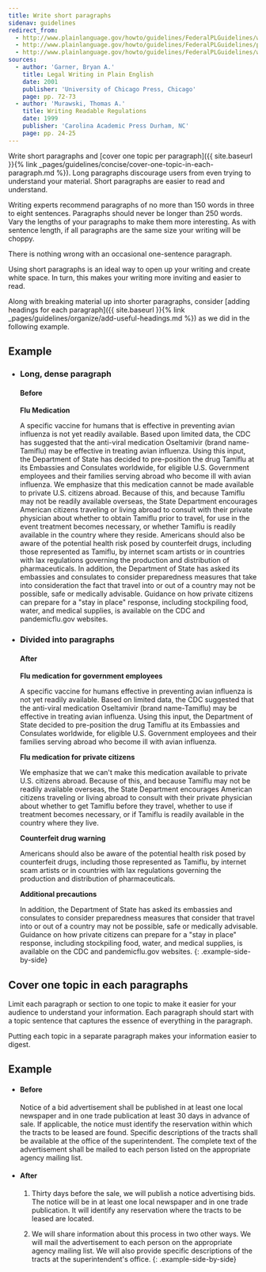 ```yaml
---
title: Write short paragraphs
sidenav: guidelines
redirect_from:
  - http://www.plainlanguage.gov/howto/guidelines/FederalPLGuidelines/writeShortPara.cfm
  - http://www.plainlanguage.gov/howto/guidelines/FederalPLGuidelines/paragraphs.cfm
  - http://www.plainlanguage.gov/howto/guidelines/FederalPLGuidelines/write1Issue.cfm
sources:
  - author: 'Garner, Bryan A.'
    title: Legal Writing in Plain English
    date: 2001
    publisher: 'University of Chicago Press, Chicago'
    page: pp. 72-73
  - author: 'Murawski, Thomas A.'
    title: Writing Readable Regulations
    date: 1999
    publisher: 'Carolina Academic Press Durham, NC'
    page: pp. 24-25
---
```


Write short paragraphs and [cover one topic per paragraph]({{ site.baseurl }}{% link _pages/guidelines/concise/cover-one-topic-in-each-paragraph.md %}). Long paragraphs discourage users from even trying to understand your material. Short paragraphs are easier to read and understand.

Writing experts recommend paragraphs of no more than 150 words in three to eight sentences. Paragraphs should never be longer than 250 words. Vary the lengths of your paragraphs to make them more interesting. As with sentence length, if all paragraphs are the same size your writing will be choppy.

There is nothing wrong with an occasional one-sentence paragraph.

Using short paragraphs is an ideal way to open up your writing and create white space. In turn, this makes your writing more inviting and easier to read.

Along with breaking material up into shorter paragraphs, consider [adding headings for each paragraph]({{ site.baseurl }}{% link _pages/guidelines/organize/add-useful-headings.md %}) as we did in the following example.

## Example

* ### Long, dense paragraph
  #### Before

  **Flu Medication**

  A specific vaccine for humans that is effective in preventing avian influenza is not yet readily available. Based upon limited data, the CDC has suggested that the anti-viral medication Oseltamivir (brand name-Tamiflu) may be effective in treating avian influenza. Using this input, the Department of State has decided to pre-position the drug Tamiflu at its Embassies and Consulates worldwide, for eligible U.S. Government employees and their families serving abroad who become ill with avian influenza. We emphasize that this medication cannot be made available to private U.S. citizens abroad. Because of this, and because Tamiflu may not be readily available overseas, the State Department encourages American citizens traveling or living abroad to consult with their private physician about whether to obtain Tamiflu prior to travel, for use in the event treatment becomes necessary, or whether Tamiflu is readily available in the country where they reside. Americans should also be aware of the potential health risk posed by counterfeit drugs, including those represented as Tamiflu, by internet scam artists or in countries with lax regulations governing the production and distribution of pharmaceuticals. In addition, the Department of State has asked its embassies and consulates to consider preparedness measures that take into consideration the fact that travel into or out of a country may not be possible, safe or medically advisable. Guidance on how private citizens can prepare for a "stay in place" response, including stockpiling food, water, and medical supplies, is available on the CDC and pandemicflu.gov websites.

* ### Divided into paragraphs
  #### After

  **Flu medication for government employees**

  A specific vaccine for humans effective in preventing avian influenza is not yet readily available. Based on limited data, the CDC suggested that the anti-viral medication Oseltamivir (brand name-Tamiflu) may be effective in treating avian influenza. Using this input, the Department of State decided to pre-position the drug Tamiflu at its Embassies and Consulates worldwide, for eligible U.S. Government employees and their families serving abroad who become ill with avian influenza.

  **Flu medication for private citizens**

  We emphasize that we can't make this medication available to private U.S. citizens abroad. Because of this, and because Tamiflu may not be readily available overseas, the State Department encourages American citizens traveling or living abroad to consult with their private physician about whether to get Tamiflu before they travel, whether to use if treatment becomes necessary, or if Tamiflu is readily available in the country where they live.

  **Counterfeit drug warning**

  Americans should also be aware of the potential health risk posed by counterfeit drugs, including those represented as Tamiflu, by internet scam artists or in countries with lax regulations governing the production and distribution of pharmaceuticals.

  **Additional precautions**

  In addition, the Department of State has asked its embassies and consulates to consider preparedness measures that consider that travel into or out of a country may not be possible, safe or medically advisable. Guidance on how private citizens can prepare for a "stay in place" response, including stockpiling food, water, and medical supplies, is available on the CDC and pandemicflu.gov websites.
{: .example-side-by-side}

## Cover one topic in each paragraphs

Limit each paragraph or section to one topic to make it easier for your audience to understand your information. Each paragraph should start with a topic sentence that captures the essence of everything in the paragraph.

Putting each topic in a separate paragraph makes your information easier to digest.

## Example

* #### Before

  Notice of a bid advertisement shall be published in at least one local newspaper and in one trade publication at least 30 days in advance of sale. If applicable, the notice must identify the reservation within which the tracts to be leased are found. Specific descriptions of the tracts shall be available at the office of the superintendent. The complete text of the advertisement shall be mailed to each person listed on the appropriate agency mailing list.

* #### After

  1. Thirty days before the sale, we will publish a notice advertising bids. The notice will be in at least one local newspaper and in one trade publication. It will identify any reservation where the tracts to be leased are located.

  2. We will share information about this process in two other ways. We will mail the advertisement to each person on the appropriate agency mailing list. We will also provide specific descriptions of the tracts at the superintendent's office.
{: .example-side-by-side}

